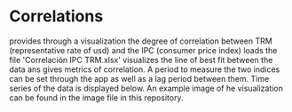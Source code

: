 # Correlations
provides through a visualization the degree of correlation between TRM (representative rate of usd) and the IPC (consumer price index)
loads the file 'Correlación IPC TRM.xlsx' visualizes the line of best fit between the data ans gives metrics of correlation. 
A period to measure the two indices can be set through the app as well as a lag period between them. Time series of the data is displayed below.
An example image of he visualization can be found in the image file in this repository.
